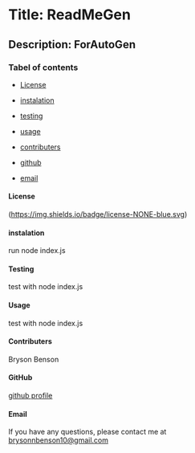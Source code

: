 
# Title: ReadMeGen

## Description: ForAutoGen

### Tabel of contents

* [License](#license)

* [instalation](#instalation)

* [testing](#testing)

* [usage](#usage)

* [contributers](#contributers)

* [github](#github)

* [email](#email)

#### License
(https://img.shields.io/badge/license-NONE-blue.svg)

#### instalation
run node index.js

#### Testing
test with node index.js

#### Usage
test with node index.js

#### Contributers
Bryson Benson

#### GitHub
[github profile](https://github.com/Firm-Tofu10)

#### Email
If you have any questions, please contact me at brysonnbenson10@gmail.com

